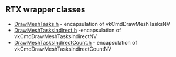 ## RTX wrapper classes

* [DrawMeshTasks.h](DrawMeshTasks.h) - encapsulation of vkCmdDrawMeshTasksNV
* [DrawMeshTasksIndirect.h](DrawMeshTasksIndirect.h) -encapsulation of vkCmdDrawMeshTasksIndirectNV
* [DrawMeshTasksIndirectCount.h](DrawMeshTasksIndirectCount.h) - encapsulation of vkCmdDrawMeshTasksIndirectCountNV
